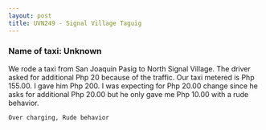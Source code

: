 ```yaml
---
layout: post
title: UVN249 - Signal Village Taguig
---
```


### Name of taxi: Unknown

We rode a taxi from San Joaquin Pasig to North Signal Village. The driver asked for additional Php 20 because of the traffic. Our taxi metered is Php 155.00. I gave him Php 200. I was expecting for Php 20.00 change since he asks for additional Php 20.00 but he only gave me Php 10.00 with a rude behavior.

```Over charging, Rude behavior```
